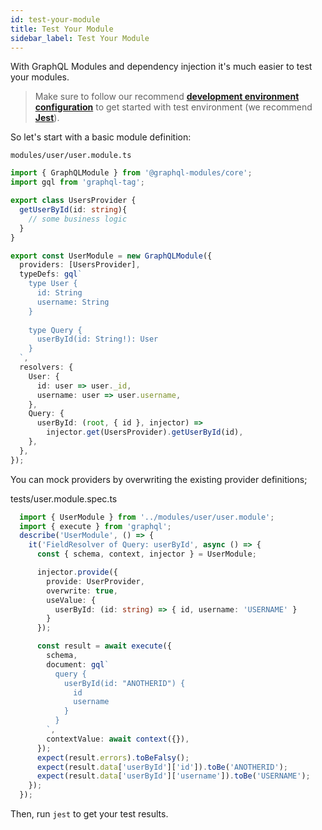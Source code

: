 ```yaml
---
id: test-your-module
title: Test Your Module
sidebar_label: Test Your Module
---
```


With GraphQL Modules and dependency injection it's much easier to test your modules.

> Make sure to follow our recommend **[development environment configuration](/docs/guides/development-environment)** to get started with test environment (we recommend **[Jest](https://jestjs.io/)**).

So let's start with a basic module definition:

`modules/user/user.module.ts`
```typescript
import { GraphQLModule } from '@graphql-modules/core';
import gql from 'graphql-tag';

export class UsersProvider {
  getUserById(id: string){
    // some business logic
  }
}

export const UserModule = new GraphQLModule({
  providers: [UsersProvider],
  typeDefs: gql`
    type User {
      id: String
      username: String
    }
    
    type Query {
      userById(id: String!): User
    }
  `,
  resolvers: {
    User: {
      id: user => user._id,
      username: user => user.username,
    },
    Query: {
      userById: (root, { id }, injector) =>
        injector.get(UsersProvider).getUserById(id),
    },
  },
});
```

You can mock providers by overwriting the existing provider definitions;

tests/user.module.spec.ts
```typescript
  import { UserModule } from '../modules/user/user.module';
  import { execute } from 'graphql';
  describe('UserModule', () => {
    it('FieldResolver of Query: userById', async () => {
      const { schema, context, injector } = UserModule;

      injector.provide({
        provide: UserProvider,
        overwrite: true,
        useValue: {
          userById: (id: string) => { id, username: 'USERNAME' }
        }
      });

      const result = await execute({
        schema,
        document: gql`
          query {
            userById(id: "ANOTHERID") {
              id
              username
            }
          }
        `,
        contextValue: await context({}),
      });
      expect(result.errors).toBeFalsy();
      expect(result.data['userById']['id']).toBe('ANOTHERID');
      expect(result.data['userById']['username']).toBe('USERNAME');
    });
  });
```

Then, run `jest` to get your test results.
